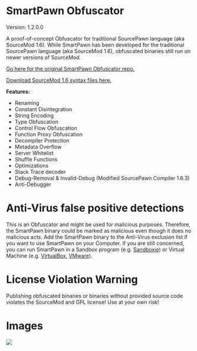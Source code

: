 # SmartPawn Obfuscator
Version: 1.2.0.0

A proof-of-concept Obfuscator for traditional SourcePawn language (aka SourceMod 1.6).
While SmartPawn has been developed for the traditional SourcePawn language (aka SourceMod 1.6), obfuscated binaries still run on newer versions of SourceMod.

[Go here for the original SmartPawn Obfuscator repo.](https://github.com/Timocop/SmartPawn-Obfuscator)

[Download SourceMod 1.6 syntax files here.](https://github.com/Timocop/SmartPawn-Obfuscator/raw/master/sourcemod/sourcemod-1.6.4-git4625-windows.zip)
 
**Features:**
 + Renaming
 + Constant Disintegration
 + String Encoding
 + Type Obfuscation
 + Control Flow Obfuscation
 + Function Proxy Obfuscation
 + Decompiler Protection
 + Metadata Overflow
 + Server Whitelist
 + Shuffle Functions
 + Optimizations
 + Stack Trace decoder
 + Debug-Removal & Invalid-Debug (Modified SourcePawn Compiler 1.6.3)
 + Anti-Debugger

# Anti-Virus false positive detections
This is an Obfuscator and might be used for malicious purposes. 
Therefore, the SmartPawn binary could be marked as malicious even though it does no malicious acts. 
Add the SmartPawn binary to the Anti-Virus exclusion list if you want to use SmartPawn on your Computer. 
If you are still concerned, you can run SmartPawn in a Sandbox program (e.g. [Sandboxie](https://www.sandboxie.com/)) or Virtual Machine (e.g. [VirtualBox](https://www.virtualbox.org/), [VMware](https://www.vmware.com/)).

# License Violation Warning
Publishing obfuscated binaries or binaries without provided source code violates the SourceMod and GPL license!
Use at your own risk!

# Images
![](https://user-images.githubusercontent.com/22834512/118812731-b1b23a80-b8ae-11eb-9eba-53d0c25a9be2.png)
